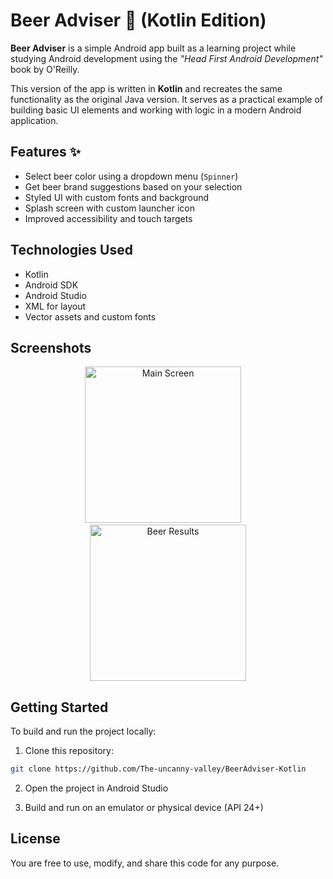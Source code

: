 # Beer Adviser 🍺 (Kotlin Edition)

**Beer Adviser** is a simple Android app built as a learning project while studying Android development using the *"Head First Android Development"* book by O'Reilly.

This version of the app is written in **Kotlin** and recreates the same functionality as the original Java version. It serves as a practical example of building basic UI elements and working with logic in a modern Android application.

## Features ✨

- Select beer color using a dropdown menu (`Spinner`)
- Get beer brand suggestions based on your selection
- Styled UI with custom fonts and background
- Splash screen with custom launcher icon
- Improved accessibility and touch targets

## Technologies Used

- Kotlin
- Android SDK
- Android Studio
- XML for layout
- Vector assets and custom fonts

## Screenshots

<p align="center">
  <img src="Screenshot_1.png" alt="Main Screen" width="250"/>
  &nbsp;&nbsp;&nbsp;
  <img src="Screenshot_2.png" alt="Beer Results" width="250"/>
</p>

## Getting Started

To build and run the project locally:

1. Clone this repository:
   
```bash
git clone https://github.com/The-uncanny-valley/BeerAdviser-Kotlin
```

2. Open the project in Android Studio

3. Build and run on an emulator or physical device (API 24+)

## License

You are free to use, modify, and share this code for any purpose.

